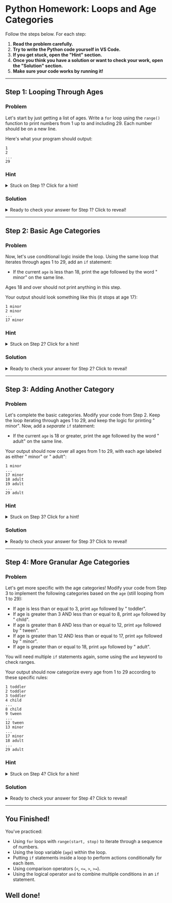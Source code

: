 # Python Homework: Loops and Age Categories

Follow the steps below. For each step:
1.  **Read the problem carefully.**
2.  **Try to write the Python code yourself in VS Code.**
3.  **If you get stuck, open the "Hint" section.**
4.  **Once you think you have a solution or want to check your work, open the "Solution" section.**
5.  **Make sure your code works by running it!**

---

## Step 1: Looping Through Ages

### Problem

Let's start by just getting a list of ages. Write a `for` loop using the `range()` function to print numbers from 1 up to and including 29. Each number should be on a new line.

Here's what your program should output:

```
1
2
...
29
```

### Hint

<details>
  <summary>Stuck on Step 1? Click for a hint!</summary>

  Remember that `range()` can take two arguments: `range(start, stop)`. The starting number is included, but the `stop` number is *not* included. If you want to include 29, what number should the `stop` be?

  Your loop structure will be `for age in range(..., ...):`. What should go inside the `range()`? And what should you `print()` inside the loop?

</details>

### Solution

<details>
  <summary>Ready to check your answer for Step 1? Click to reveal!</summary>

```python
for age in range(1, 30):
    print(age)
```

**Explanation:**
*   `for age in range(1, 30):` sets up a loop that will run for numbers starting from 1 up to (but not including) 30. The variable `age` will take on the values 1, 2, ..., up to 29 in each iteration.
*   `print(age)` inside the loop prints the current value of `age`. Since this is inside the loop, it prints `age` every time the loop runs.

</details>

---

## Step 2: Basic Age Categories

### Problem

Now, let's use conditional logic inside the loop. Using the same loop that iterates through ages 1 to 29, add an `if` statement:
*   If the current `age` is less than 18, print the age followed by the word " minor" on the same line.

Ages 18 and over should not print anything in this step.

Your output should look something like this (it stops at age 17):

```
1 minor
2 minor
...
17 minor
```

### Hint

<details>
  <summary>Stuck on Step 2? Click for a hint!</summary>

  You need an `if` statement *inside* your `for` loop. The condition for the `if` should be `age < 18`.

  The `print()` statement that prints the age and " minor" should only happen *if* the `if` condition is true. Make sure it's indented under the `if` statement.

  Remember to convert the `age` (which is a number) to a string using `str()` before combining it with other strings using the `+` operator.

</details>

### Solution

<details>
  <summary>Ready to check your answer for Step 2? Click to reveal!</summary>

```python
for age in range(1, 30):
    if age < 18:
        print(str(age) + " minor")
```

**Explanation:**
*   `for age in range(1, 30):` sets up the loop for ages 1 through 29.
*   `if age < 18:` checks if the current value of `age` is less than 18.
*   `print(str(age) + " minor")` is indented under the `if`. This line only runs when the `age` is indeed less than 18. It converts the age to a string and concatenates it with `" minor"`.

</details>

---

## Step 3: Adding Another Category

### Problem

Let's complete the basic categories. Modify your code from Step 2. Keep the loop iterating through ages 1 to 29, and keep the logic for printing " minor". Now, add a *separate* `if` statement:
*   If the current `age` is 18 or greater, print the age followed by the word " adult" on the same line.

Your output should now cover all ages from 1 to 29, with each age labeled as either " minor" or " adult":

```
1 minor
...
17 minor
18 adult
19 adult
...
29 adult
```

### Hint

<details>
  <summary>Stuck on Step 3? Click for a hint!</summary>

  You should have *two* `if` statements inside your `for` loop. Both `if` statements should be at the same level of indentation (indented relative to the `for` loop, but *not* indented relative to each other).

  The first `if` checks `age < 18`. The second `if` checks `age >= 18`.

</details>

### Solution

<details>
  <summary>Ready to check your answer for Step 3? Click to reveal!</summary>

```python
for age in range(1, 30):
    if age < 18:
        print(str(age) + " minor")
    if age >= 18: # This is a separate if statement
        print(str(age) + " adult")
```

**Explanation:**
*   The code is the same as Step 2, but we added a second `if` statement at the same level of indentation as the first one.
*   `if age < 18:` handles the "minor" case.
*   `if age >= 18:` handles the "adult" case. Since these are separate `if` statements, Python checks both conditions for every `age` in the loop. For ages less than 18, the first `if` is true. For ages 18 and over, the second `if` is true. (Note: Using `if`/`elif` would be more efficient here, but this step specifically demonstrates using multiple independent `if` checks as shown in your example code).

</details>

---

## Step 4: More Granular Age Categories

### Problem

Let's get more specific with the age categories! Modify your code from Step 3 to implement the following categories based on the `age` (still looping from 1 to 29):
*   If age is less than or equal to 3, print `age` followed by " toddler".
*   If age is greater than 3 AND less than or equal to 8, print `age` followed by " child".
*   If age is greater than 8 AND less than or equal to 12, print `age` followed by " tween".
*   If age is greater than 12 AND less than or equal to 17, print `age` followed by " minor".
*   If age is greater than or equal to 18, print `age` followed by " adult".

You will need multiple `if` statements again, some using the `and` keyword to check ranges.

Your output should now categorize every age from 1 to 29 according to these specific rules:

```
1 toddler
2 toddler
3 toddler
4 child
...
8 child
9 tween
...
12 tween
13 minor
...
17 minor
18 adult
...
29 adult
```

### Hint

<details>
  <summary>Stuck on Step 4? Click for a hint!</summary>

  You'll need one `if` statement for each category. All of these `if` statements should be inside the `for` loop and at the same level of indentation.

  For the conditions that check a range (like "between 3 and 8"), you will use the `and` keyword to combine two comparisons, like `3 < age and age <= 8`.

  Make sure you print the age and the correct category string for each successful `if` condition.

</details>

### Solution

<details>
  <summary>Ready to check your answer for Step 4? Click to reveal!</summary>

```python
for age in range(1, 30):
    # if age is less than or equal to 3
    if age <= 3:
        print(str(age) + " toddler")

    # if age is between 3 and 8 (inclusive)
    if 3 < age and age <= 8:
        print(str(age) + " child")

    # if age is between 8 and 12 (inclusive)
    if 8 < age and age <= 12:
        print(str(age) + " tween")

    # if age is between 12 and 17 (inclusive)
    if 12 < age and age <= 17:
        print(str(age) + " minor")

    # if age is greater than or equal to 18
    if age >= 18:
        print(str(age) + " adult")
```

**Explanation:**
*   The loop `for age in range(1, 30):` iterates through each age from 1 to 29.
*   Inside the loop, there are five separate `if` statements, one for each age category.
*   Each `if` statement checks a specific condition (or range of conditions using `and`).
*   If a condition is true for the current `age`, the corresponding `print()` statement (indented under that `if`) executes, printing the age followed by the category label. Since these are all separate `if` statements, Python checks *each* condition for *every* age, even though an age can only fall into one category. (Again, `if`/`elif`/`else` would be more efficient, but this matches the provided code structure).

Here's an alternative solution using `elif`:

```python
for age in range(1, 30):
    if age <= 3:
        print(str(age) + " toddler")
    elif age <= 8:
        print(str(age) + " child")
    elif age <= 12:
        print(str(age) + " tween")
    elif age <= 17:
        print(str(age) + " minor")
    else:
        # then it must be an adult
        print(str(age) + " adult")
```

</details>

---

## You Finished!

You've practiced:
*   Using `for` loops with `range(start, stop)` to iterate through a sequence of numbers.
*   Using the loop variable (`age`) within the loop.
*   Putting `if` statements inside a loop to perform actions conditionally for each item.
*   Using comparison operators (`<`, `<=`, `>`, `>=`).
*   Using the logical operator `and` to combine multiple conditions in an `if` statement.

Well done!
---